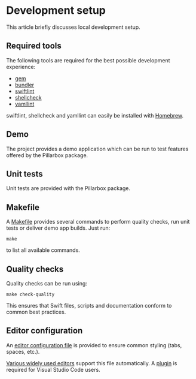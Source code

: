 
# Development setup

This article briefly discusses local development setup.

## Required tools

The following tools are required for the best possible development experience:

- [gem](https://rubygems.org)
- [bundler](https://bundler.io)
- [swiftlint](https://github.com/realm/SwiftLint)
- [shellcheck](https://www.shellcheck.net)
- [yamllint](https://github.com/adrienverge/yamllint)

swiftlint, shellcheck and yamllint can easily be installed with [Homebrew](https://brew.sh).

## Demo

The project provides a demo application which can be run to test features offered by the Pillarbox package.

## Unit tests

Unit tests are provided with the Pillarbox package.

## Makefile

A [Makefile](../Makefile) provides several commands to perform quality checks, run unit tests or deliver demo app builds. Just run:

```shell
make
```

to list all available commands.

## Quality checks

Quality checks can be run using:

```shell
make check-quality
```

This ensures that Swift files, scripts and documentation conform to common best practices.

## Editor configuration

An [editor configuration file](../.editorconfig) is provided to ensure common styling (tabs, spaces, etc.).

[Various widely used editors](https://editorconfig.org) support this file automatically. A [plugin](https://marketplace.visualstudio.com/items?itemName=EditorConfig.EditorConfig) is required for Visual Studio Code users.
